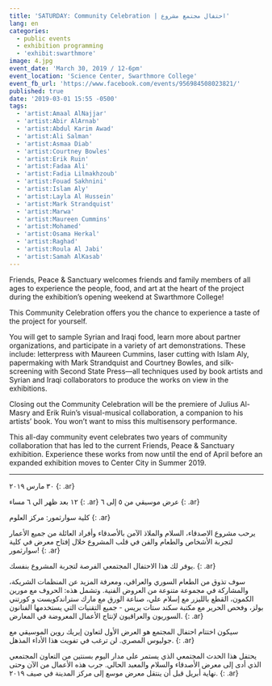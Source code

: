 ```yaml
---
title: 'SATURDAY: Community Celebration | احتفال مجتمع مشروع'
lang: en
categories:
  - public events
  - exhibition programming
  - 'exhibit:swarthmore'
image: 4.jpg
event_date: 'March 30, 2019 / 12-6pm'
event_location: 'Science Center, Swarthmore College'
event_fb_url: 'https://www.facebook.com/events/956984508023821/'
published: true
date: '2019-03-01 15:55 -0500'
tags:
  - 'artist:Amaal AlNajjar'
  - 'artist:Abir AlArnab'
  - 'artist:Abdul Karim Awad'
  - 'artist:Ali Salman'
  - 'artist:Asmaa Diab'
  - 'artist:Courtney Bowles'
  - 'artist:Erik Ruin'
  - 'artist:Fadaa Ali'
  - 'artist:Fadia Lilmakhzoub'
  - 'artist:Fouad Sakhnini'
  - 'artist:Islam Aly'
  - 'artist:Layla Al Hussein'
  - 'artist:Mark Strandquist'
  - 'artist:Marwa'
  - 'artist:Maureen Cummins'
  - 'artist:Mohamed'
  - 'artist:Osama Herkal'
  - 'artist:Raghad'
  - 'artist:Roula Al Jabi'
  - 'artist:Samah AlKasab'
---
```


Friends, Peace & Sanctuary welcomes friends and family members of all ages to experience the people, food, and art at the heart of the project during the exhibition’s opening weekend at Swarthmore College! 

This Community Celebration offers you the chance to experience a taste of the project for yourself. 

You will get to sample Syrian and Iraqi food, learn more about partner organizations, and participate in a variety of art demonstrations. These include: letterpress with Maureen Cummins, laser cutting with Islam Aly, papermaking with Mark Strandquist and Courtney Bowles, and silk-screening with Second State Press—all techniques used by book artists and Syrian and Iraqi collaborators to produce the works on view in the exhibitions.

Closing out the Community Celebration will be the premiere of Julius Al-Masry and Erik Ruin’s visual-musical collaboration, a companion to his artists’ book. You won’t want to miss this multisensory performance. 

This all-day community event celebrates two years of community collaboration that has led to the current Friends, Peace & Sanctuary exhibition. Experience these works from now until the end of April before an expanded exhibition moves to Center City in Summer 2019.



<hr/>


٣٠ مارس ٢٠١٩ 
{: .ar}

١٢ بعد ظهر الي ٦ مساء
{: .ar}
عرض موسيقي من ٥ إلى ٦
{: .ar}

كلية سوارثمور: مركز العلوم
{: .ar}

يرحب مشروع الاصدقاء، السلام والملاذ الآمن بالأصدقاء وأفراد العائلة من جميع الأعمار لتجربة الأشخاص والطعام والفن في قلب المشروع خلال إفتاح معرض في كلية سوارثمور!
{: .ar}

يوفر لك هذا الاحتفال المجتمعي الفرصة لتجربة المشروع بنفسك.
{: .ar}

سوف تذوق من الطعام السوري والعراقي، ومعرفة المزيد عن المنظمات الشريكة، والمشاركة في مجموعة متنوعة من العروض الفنية. وتشمل هذه: الحروف مع مورين الكمون، القطع بالليزر مع إسلام علي، صناعة الورق مع مارك ستراندكويست و كورتني بولز، وفحص الحرير مع مكتبة سكند ستات بريس   - جميع التقنيات التي يستخدمها الفنانون السوريون والعراقيون لإنتاج الأعمال المعروضة في المعارض.
{: .ar}

سيكون اختتام احتفال المجتمع هو العرض الأول لتعاون إيريك روين الموسيقي مع جوليوس المصري. لن ترغب في تفويت هذا الأداء المذهل.
{: .ar}

يحتفل هذا الحدث المجتمعي الذي يستمر على مدار اليوم بسنتين من التعاون المجتمعي الذي أدى إلى معرض الأصدقاء والسلام والمعبد الحالي. جرب هذه الأعمال من الآن وحتى نهاية أبريل قبل أن ينتقل معرض موسع إلى مركز المدينة في صيف ٢٠١٩.
{: .ar}

